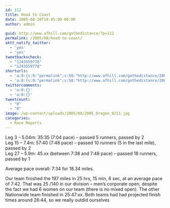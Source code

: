 ```yaml
---
id: 112
title: Hood to Coast
date: 2005-08-28T19:45:00-06:00
author: admin
  
guid: http://www.afhill.com/gothedistance/?p=112
permalink: /2005/08/hood-to-coast/
aktt_notify_twitter:
  - 'yes'
  - 'yes'
tweetbackscheck:
  - "1243559778"
  - "1243559778"
shorturls:
  - 'a:8:{s:9:"permalink";s:58:"http://www.afhill.com/gothedistance/2005/08/hood-to-coast/";s:7:"tinyurl";s:25:"http://tinyurl.com/df2fz5";s:4:"isgd";s:17:"http://is.gd/i7VH";s:5:"bitly";s:18:"http://bit.ly/Xj1s";s:5:"snipr";s:22:"http://snipr.com/b69mt";s:5:"snurl";s:22:"http://snurl.com/b69mt";s:7:"snipurl";s:24:"http://snipurl.com/b69mt";s:4:"trim";s:17:"http://tr.im/e7g0";}'
  - 'a:8:{s:9:"permalink";s:58:"http://www.afhill.com/gothedistance/2005/08/hood-to-coast/";s:7:"tinyurl";s:25:"http://tinyurl.com/df2fz5";s:4:"isgd";s:17:"http://is.gd/i7VH";s:5:"bitly";s:18:"http://bit.ly/Xj1s";s:5:"snipr";s:22:"http://snipr.com/b69mt";s:5:"snurl";s:22:"http://snurl.com/b69mt";s:7:"snipurl";s:24:"http://snipurl.com/b69mt";s:4:"trim";s:17:"http://tr.im/e7g0";}'
twittercomments:
  - 'a:0:{}'
  - 'a:0:{}'
tweetcount:
  - "0"
  - "0"
image: /wp-content/uploads/2005/08/2005_Oregon_0211.jpg
categories:
  - Race Reports
---
```

Leg 3 &#8211; 5.04m: 35:35 (7:04 pace) &#8211; passed 5 runners, passed by 2  
Leg 15 &#8211; 7.4m: 57:40 (7:48 pace) &#8211; passed 10 runners (5 in the last mile), passed by 2  
Leg 27 &#8211; 5.9m: 45.xx (between 7:38 and 7:48 pace) &#8211; passed 18 runners, passed by 1

Average pace overall: 7:34 for 18.34 miles.

Our team finished the 197 miles in 25 hrs, 15 min, 6 sec, at an average pace of 7:42. That was 25 /140 in our division &#8211; men&#8217;s corporate open, despite the fact we had 6 women on our team (there is no mixed open). The other Nationwide team finished in 25:47:xx. Both teams had had projected finish times around 26:44, so we really outdid ourselves![<img src="http://www.afhill.com/gothedistance/wp-content/uploads/2005/08/2005_Oregon_021-300x225.jpg" alt="" title="Hood to Coast 2005" width="300" height="225" class="aligncenter size-medium wp-image-1276" />](http://www.afhill.com/gothedistance/wp-content/uploads/2005/08/2005_Oregon_021.jpg)
